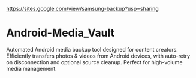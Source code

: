 https://sites.google.com/view/samsung-backup?usp=sharing

# Android-Media_Vault
Automated Android media backup tool designed for content creators. Efficiently transfers photos &amp; videos from Android devices, with auto-retry on disconnection and optional source cleanup. Perfect for high-volume media management.
